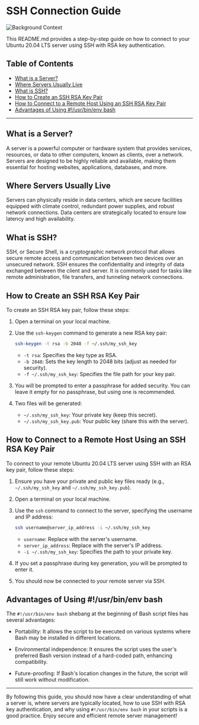 # SSH Connection Guide

![Background Context](https://s3.amazonaws.com/intranet-projects-files/holbertonschool-sysadmin_devops/244/zPVRKhPsUP5lK.gif)

This README.md provides a step-by-step guide on how to connect to your Ubuntu 20.04 LTS server using SSH with RSA key authentication.

## Table of Contents
- [What is a Server?](#what-is-a-server)
- [Where Servers Usually Live](#where-servers-usually-live)
- [What is SSH?](#what-is-ssh)
- [How to Create an SSH RSA Key Pair](#how-to-create-an-ssh-rsa-key-pair)
- [How to Connect to a Remote Host Using an SSH RSA Key Pair](#how-to-connect-to-a-remote-host-using-an-ssh-rsa-key-pair)
- [Advantages of Using #!/usr/bin/env bash](#advantages-of-using-usrbinenv-bash)

---

## What is a Server?

A server is a powerful computer or hardware system that provides services, resources, or data to other computers, known as clients, over a network. Servers are designed to be highly reliable and available, making them essential for hosting websites, applications, databases, and more.

## Where Servers Usually Live

Servers can physically reside in data centers, which are secure facilities equipped with climate control, redundant power supplies, and robust network connections. Data centers are strategically located to ensure low latency and high availability.

## What is SSH?

SSH, or Secure Shell, is a cryptographic network protocol that allows secure remote access and communication between two devices over an unsecured network. SSH ensures the confidentiality and integrity of data exchanged between the client and server. It is commonly used for tasks like remote administration, file transfers, and tunneling network connections.

## How to Create an SSH RSA Key Pair

To create an SSH RSA key pair, follow these steps:

1. Open a terminal on your local machine.

2. Use the `ssh-keygen` command to generate a new RSA key pair:
   ```bash
   ssh-keygen -t rsa -b 2048 -f ~/.ssh/my_ssh_key
   ```

   - `-t rsa`: Specifies the key type as RSA.
   - `-b 2048`: Sets the key length to 2048 bits (adjust as needed for security).
   - `-f ~/.ssh/my_ssh_key`: Specifies the file path for your key pair.

3. You will be prompted to enter a passphrase for added security. You can leave it empty for no passphrase, but using one is recommended.

4. Two files will be generated:
   - `~/.ssh/my_ssh_key`: Your private key (keep this secret).
   - `~/.ssh/my_ssh_key.pub`: Your public key (share this with the server).

## How to Connect to a Remote Host Using an SSH RSA Key Pair

To connect to your remote Ubuntu 20.04 LTS server using SSH with an RSA key pair, follow these steps:

1. Ensure you have your private and public key files ready (e.g., `~/.ssh/my_ssh_key` and `~/.ssh/my_ssh_key.pub`).

2. Open a terminal on your local machine.

3. Use the `ssh` command to connect to the server, specifying the username and IP address:
   ```bash
   ssh username@server_ip_address -i ~/.ssh/my_ssh_key
   ```

   - `username`: Replace with the server's username.
   - `server_ip_address`: Replace with the server's IP address.
   - `-i ~/.ssh/my_ssh_key`: Specifies the path to your private key.

4. If you set a passphrase during key generation, you will be prompted to enter it.

5. You should now be connected to your remote server via SSH.

## Advantages of Using #!/usr/bin/env bash

The `#!/usr/bin/env bash` shebang at the beginning of Bash script files has several advantages:

- Portability: It allows the script to be executed on various systems where Bash may be installed in different locations.

- Environmental independence: It ensures the script uses the user's preferred Bash version instead of a hard-coded path, enhancing compatibility.

- Future-proofing: If Bash's location changes in the future, the script will still work without modification.

---

By following this guide, you should now have a clear understanding of what a server is, where servers are typically located, how to use SSH with RSA key authentication, and why using `#!/usr/bin/env bash` in your scripts is a good practice. Enjoy secure and efficient remote server management!
